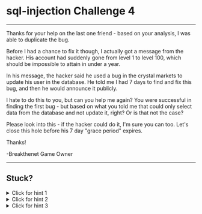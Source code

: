 # sql-injection Challenge 4

----------------------

Thanks for your help on the last one friend - based on your analysis, I was able to duplicate the bug.

Before I had a chance to fix it though, I actually got a message from the hacker. His account had suddenly gone from level 1 to level 100, which should be impossible to attain in under a year.

In his message, the hacker said he used a bug in the crystal markets to update his user in the database. He told me I had 7 days to find and fix this bug, and then he would announce it publicly. 

I hate to do this to you, but can you help me again? You were successful in finding the first bug - but based on what you told me that could only select data from the database and not update it, right? Or is that not the case?

Please look into this - if the hacker could do it, I'm sure you can too. Let's close this hole before his 7 day "grace period" expires.

Thanks!

-Breakthenet Game Owner

----------------------

Stuck? 
----------------------
<details> 
  <summary>Click for hint 1</summary>
   You need to inject into the Select query just like last time using a Union. [Look at the code](https://github.com/breakthenet/sql-injection-exercises/blob/master/cmarket.php#L109-L128) - note that after injecting into the select query, you must get past two error messages, then one of the things you just selected in your injected union gets passed as a parameter to the second query, which is an update to the user table! That's the vector.
</details>

<details> 
  <summary>Click for hint 2</summary>
   Note that [all input](https://github.com/breakthenet/sql-injection-exercises/blob/master/global_func.php#L432-L450) is ran through PHP's magicquote or [addslashes](http://php.net/manual/en/function.addslashes.php) commands. These essentially just add backslashes to escape any quotes in your input. This will prevent you from using quotes in your injection - can you think of a way around that?
</details>

<details> 
  <summary>Click for hint 3</summary>
   Javascript has a handy function called [String.fromCharCode](https://developer.mozilla.org/en/docs/Web/JavaScript/Reference/Global_Objects/String/fromCharCode) that converts numbers into a string. Perhaps MySQL has functions that do something similar?
</details>



